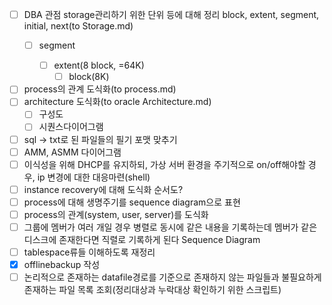 - [ ] DBA 관점 storage관리하기 위한 단위 등에 대해 정리 block, extent, segment, initial, next(to Storage.md)
  - [ ] segment

    - [ ] extent(8 block, =64K)
      - [ ] block(8K)

- [ ] process의 관계 도식화(to process.md)
- [ ] architecture 도식화(to oracle Architecture.md)
  - [ ] 구성도
  - [ ] 시퀀스다이어그램
- [ ] sql -> txt로 된 파일들의 필기 포맷 맞추기
- [ ] AMM, ASMM 다이어그램
- [ ] 이식성을 위해 DHCP를 유지하되, 가상 서버 환경을 주기적으로 on/off해야할 경우, ip 변경에 대한 대응마련(shell)
- [ ] instance recovery에 대해 도식화 순서도?
- [ ] process에 대해 생명주기를 sequence diagram으로 표현
- [ ] process의 관계(system, user, server)를 도식화
- [ ] 그룹에 멤버가 여러 개일 경우 병렬로 동시에 같은 내용을 기록하는데 멤버가 같은 디스크에 존재한다면 직렬로 기록하게 된다 Sequence Diagram
- [ ] tablespace류들 이해하도록 재정리
- [x] offlinebackup 작성
- [ ] 논리적으로 존재하는 datafile경로를 기준으로 존재하지 않는 파일들과 불필요하게 존재하는 파일 목록 조회(정리대상과 누락대상 확인하기 위한 스크립트)
